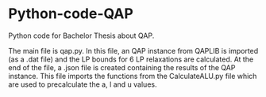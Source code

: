 # Python-code-QAP
Python code for Bachelor Thesis about QAP.

The main file is qap.py. In this file, an QAP instance from QAPLIB is imported (as a .dat file) and the LP bounds for 6 LP relaxations are calculated. At the end of the file, a .json file is created containing the results of the QAP instance. This file imports the functions from the CalculateALU.py file which are used to precalculate the a, l and u values.
